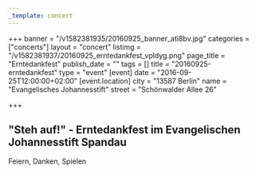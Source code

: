 ```yaml
---
_template: concert
---
```



+++
banner = "/v1582381935/20160925_banner_ati8bv.jpg"
categories = ["concerts"]
layout = "concert"
listimg = "/v1582381937/20160925_erntedankfest_vpldyg.png"
page_title = "Erntedankfest"
publish_date = ""
tags = []
title = "20160925-erntedankfest"
type = "event"
[event]
date = "2016-09-25T12:00:00+02:00"
[event.location]
city = "13587 Berlin"
name = "Evangelisches Johannesstift"
street = "Schönwalder Allee 26"

+++
## "Steh auf!" - Erntedankfest im Evangelischen Johannesstift Spandau

Feiern, Danken, Spielen
